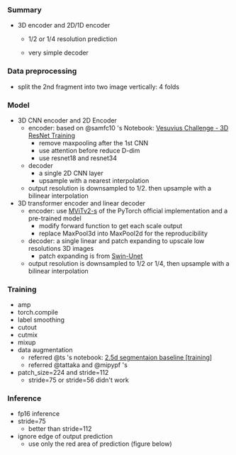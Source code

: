 ### Summary

- 3D encoder and 2D/1D encoder

  - 1/2 or 1/4 resolution prediction

  - very simple decoder

### Data preprocessing

- split the 2nd fragment into two image vertically: 4 folds

### Model

- 3D CNN encoder and 2D Encoder
  - encoder: based on @samfc10 's Notebook: [Vesuvius Challenge - 3D ResNet Training](https://www.kaggle.com/code/samfc10/vesuvius-challenge-3d-resnet-training)
    - remove maxpooling after the 1st CNN
    - use attention before reduce D-dim
    - use resnet18 and resnet34
  - decoder
    - a single 2D CNN layer
    - upsample with a nearest interpolation
  - output resolution is downsampled to 1/2. then upsample with a bilinear interpolation
- 3D transformer encoder and linear decoder
  - encoder: use [MViTv2-s](https://pytorch.org/vision/main/models/video_mvit.html) of the PyTorch official implementation and a pre-trained model
    - modify forward function to get each scale output
    - replace MaxPool3d into MaxPool2d for the reproducibility
  - decoder: a single linear and patch expanding to upscale low resolutions 3D images
    - patch expanding is from [Swin-Unet](https://arxiv.org/abs/2105.05537)
  - output resolution is downsampled to 1/2 or 1/4, then upsample with a bilinear interpolation

### Training

- amp
- torch.compile
- label smoothing
- cutout
- cutmix
- mixup
- data augmentation
  - referred @ts 's notebook: [2.5d segmentaion baseline [training]](https://www.kaggle.com/code/tanakar/2-5d-segmentaion-baseline-training)
  - referred @tattaka and @mipypf 's
- patch_size=224 and stride=112
  - stride=75 or stride=56 didn't work

### Inference

- fp16 inference
- stride=75
  - better than stride=112
- ignore edge of output prediction
  - use only the red area of prediction (figure below)
